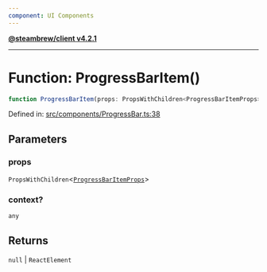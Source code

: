 ```yaml
---
component: UI Components
---
```


[**@steambrew/client v4.2.1**](../README.md)

***

# Function: ProgressBarItem()

```ts
function ProgressBarItem(props: PropsWithChildren<ProgressBarItemProps>, context?: any): null | ReactElement
```

Defined in: [src/components/ProgressBar.ts:38](https://github.com/shdwmtr/plugutil/blob/b52230e3bd417b9353d983856323dee8a90c4f70/client/src/components/ProgressBar.ts#L38)

## Parameters

### props

`PropsWithChildren`\<[`ProgressBarItemProps`](../interfaces/ProgressBarItemProps.md)\>

### context?

`any`

## Returns

`null` \| `ReactElement`
